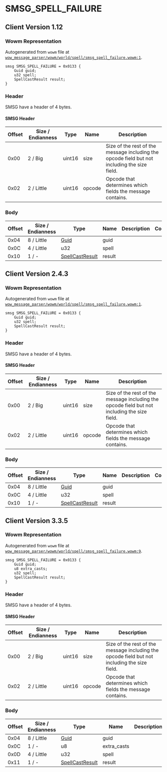 # SMSG_SPELL_FAILURE

## Client Version 1.12

### Wowm Representation

Autogenerated from `wowm` file at [`wow_message_parser/wowm/world/spell/smsg_spell_failure.wowm:1`](https://github.com/gtker/wow_messages/tree/main/wow_message_parser/wowm/world/spell/smsg_spell_failure.wowm#L1).
```rust,ignore
smsg SMSG_SPELL_FAILURE = 0x0133 {
    Guid guid;
    u32 spell;
    SpellCastResult result;
}
```
### Header

SMSG have a header of 4 bytes.

#### SMSG Header

| Offset | Size / Endianness | Type   | Name   | Description |
| ------ | ----------------- | ------ | ------ | ----------- |
| 0x00   | 2 / Big           | uint16 | size   | Size of the rest of the message including the opcode field but not including the size field.|
| 0x02   | 2 / Little        | uint16 | opcode | Opcode that determines which fields the message contains.|

### Body

| Offset | Size / Endianness | Type | Name | Description | Comment |
| ------ | ----------------- | ---- | ---- | ----------- | ------- |
| 0x04 | 8 / Little | [Guid](../spec/packed-guid.md) | guid |  |  |
| 0x0C | 4 / Little | u32 | spell |  |  |
| 0x10 | 1 / - | [SpellCastResult](spellcastresult.md) | result |  |  |

## Client Version 2.4.3

### Wowm Representation

Autogenerated from `wowm` file at [`wow_message_parser/wowm/world/spell/smsg_spell_failure.wowm:1`](https://github.com/gtker/wow_messages/tree/main/wow_message_parser/wowm/world/spell/smsg_spell_failure.wowm#L1).
```rust,ignore
smsg SMSG_SPELL_FAILURE = 0x0133 {
    Guid guid;
    u32 spell;
    SpellCastResult result;
}
```
### Header

SMSG have a header of 4 bytes.

#### SMSG Header

| Offset | Size / Endianness | Type   | Name   | Description |
| ------ | ----------------- | ------ | ------ | ----------- |
| 0x00   | 2 / Big           | uint16 | size   | Size of the rest of the message including the opcode field but not including the size field.|
| 0x02   | 2 / Little        | uint16 | opcode | Opcode that determines which fields the message contains.|

### Body

| Offset | Size / Endianness | Type | Name | Description | Comment |
| ------ | ----------------- | ---- | ---- | ----------- | ------- |
| 0x04 | 8 / Little | [Guid](../spec/packed-guid.md) | guid |  |  |
| 0x0C | 4 / Little | u32 | spell |  |  |
| 0x10 | 1 / - | [SpellCastResult](spellcastresult.md) | result |  |  |

## Client Version 3.3.5

### Wowm Representation

Autogenerated from `wowm` file at [`wow_message_parser/wowm/world/spell/smsg_spell_failure.wowm:9`](https://github.com/gtker/wow_messages/tree/main/wow_message_parser/wowm/world/spell/smsg_spell_failure.wowm#L9).
```rust,ignore
smsg SMSG_SPELL_FAILURE = 0x0133 {
    Guid guid;
    u8 extra_casts;
    u32 spell;
    SpellCastResult result;
}
```
### Header

SMSG have a header of 4 bytes.

#### SMSG Header

| Offset | Size / Endianness | Type   | Name   | Description |
| ------ | ----------------- | ------ | ------ | ----------- |
| 0x00   | 2 / Big           | uint16 | size   | Size of the rest of the message including the opcode field but not including the size field.|
| 0x02   | 2 / Little        | uint16 | opcode | Opcode that determines which fields the message contains.|

### Body

| Offset | Size / Endianness | Type | Name | Description | Comment |
| ------ | ----------------- | ---- | ---- | ----------- | ------- |
| 0x04 | 8 / Little | [Guid](../spec/packed-guid.md) | guid |  |  |
| 0x0C | 1 / - | u8 | extra_casts |  |  |
| 0x0D | 4 / Little | u32 | spell |  |  |
| 0x11 | 1 / - | [SpellCastResult](spellcastresult.md) | result |  |  |

